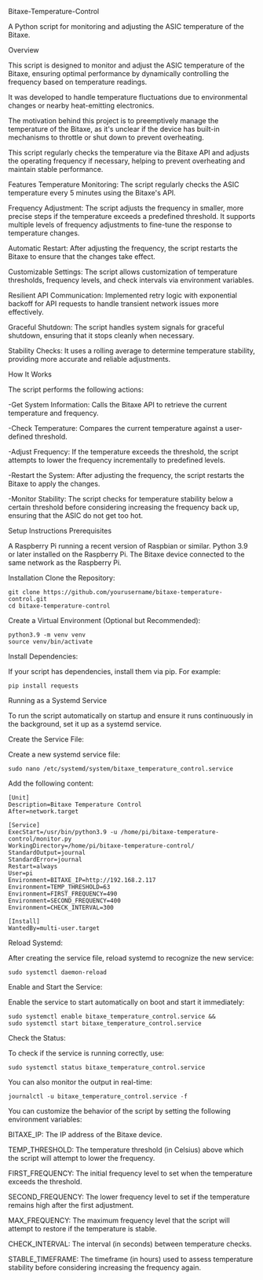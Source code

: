 Bitaxe-Temperature-Control

A Python script for monitoring and adjusting the ASIC temperature of the Bitaxe.

Overview

This script is designed to monitor and adjust the ASIC temperature of the Bitaxe, ensuring optimal performance by dynamically controlling the frequency based on temperature readings. 

It was developed to handle temperature fluctuations due to environmental changes or nearby heat-emitting electronics.

The motivation behind this project is to preemptively manage the temperature of the Bitaxe, as it's unclear if the device has built-in mechanisms to throttle or shut down to prevent overheating.

This script regularly checks the temperature via the Bitaxe API and adjusts the operating frequency if necessary, helping to prevent overheating and maintain stable performance.

Features
Temperature Monitoring: The script regularly checks the ASIC temperature every 5 minutes using the Bitaxe's API.

Frequency Adjustment: The script adjusts the frequency in smaller, more precise steps if the temperature exceeds a predefined threshold. It supports multiple levels of frequency adjustments to fine-tune the response to temperature changes.

Automatic Restart: After adjusting the frequency, the script restarts the Bitaxe to ensure that the changes take effect.

Customizable Settings: The script allows customization of temperature thresholds, frequency levels, and check intervals via environment variables.

Resilient API Communication: Implemented retry logic with exponential backoff for API requests to handle transient network issues more effectively.

Graceful Shutdown: The script handles system signals for graceful shutdown, ensuring that it stops cleanly when necessary.

Stability Checks: It uses a rolling average to determine temperature stability, providing more accurate and reliable adjustments.

How It Works

The script performs the following actions:

-Get System Information: Calls the Bitaxe API to retrieve the current temperature and frequency.

-Check Temperature: Compares the current temperature against a user-defined threshold.

-Adjust Frequency: If the temperature exceeds the threshold, the script attempts to lower the frequency incrementally to predefined levels.

-Restart the System: After adjusting the frequency, the script restarts the Bitaxe to apply the changes.

-Monitor Stability: The script checks for temperature stability below a certain threshold before considering increasing the frequency back up, ensuring that the ASIC do not get too hot.

Setup Instructions
Prerequisites

A Raspberry Pi running a recent version of Raspbian or similar.
Python 3.9 or later installed on the Raspberry Pi.
The Bitaxe device connected to the same network as the Raspberry Pi.

Installation
    Clone the Repository:

    git clone https://github.com/yourusername/bitaxe-temperature-control.git
    cd bitaxe-temperature-control

Create a Virtual Environment (Optional but Recommended):

    python3.9 -m venv venv
    source venv/bin/activate

Install Dependencies:

If your script has dependencies, install them via pip. For example:

    pip install requests

Running as a Systemd Service

To run the script automatically on startup and ensure it runs continuously in the background, set it up as a systemd service.

Create the Service File:

Create a new systemd service file:

    sudo nano /etc/systemd/system/bitaxe_temperature_control.service

Add the following content:

    [Unit]
    Description=Bitaxe Temperature Control
    After=network.target

    [Service]
    ExecStart=/usr/bin/python3.9 -u /home/pi/bitaxe-temperature-control/monitor.py
    WorkingDirectory=/home/pi/bitaxe-temperature-control/
    StandardOutput=journal
    StandardError=journal
    Restart=always
    User=pi
    Environment=BITAXE_IP=http://192.168.2.117
    Environment=TEMP_THRESHOLD=63
    Environment=FIRST_FREQUENCY=490
    Environment=SECOND_FREQUENCY=400
    Environment=CHECK_INTERVAL=300

    [Install]
    WantedBy=multi-user.target

Reload Systemd:

After creating the service file, reload systemd to recognize the new service:

    sudo systemctl daemon-reload

Enable and Start the Service:

Enable the service to start automatically on boot and start it immediately:

    sudo systemctl enable bitaxe_temperature_control.service &&
    sudo systemctl start bitaxe_temperature_control.service

Check the Status:

To check if the service is running correctly, use:

    sudo systemctl status bitaxe_temperature_control.service

You can also monitor the output in real-time:

    journalctl -u bitaxe_temperature_control.service -f

You can customize the behavior of the script by setting the following environment variables:

BITAXE_IP: The IP address of the Bitaxe device.

TEMP_THRESHOLD: The temperature threshold (in Celsius) above which the script will attempt to lower the frequency.

FIRST_FREQUENCY: The initial frequency level to set when the temperature exceeds the threshold.

SECOND_FREQUENCY: The lower frequency level to set if the temperature remains high after the first adjustment.

MAX_FREQUENCY: The maximum frequency level that the script will attempt to restore if the temperature is stable.

CHECK_INTERVAL: The interval (in seconds) between temperature checks.

STABLE_TIMEFRAME: The timeframe (in hours) used to assess temperature stability before considering increasing the frequency again.
